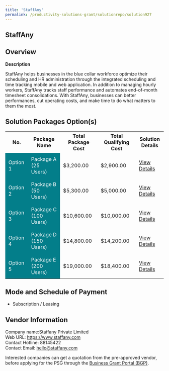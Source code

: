 ```yaml
---
title: 'StaffAny'
permalink: /productivity-solutions-grant/solutionrepo/solution927
---
```


## StaffAny

## Overview

**Description**

StaffAny helps businesses in the blue collar workforce optimize their scheduling and HR administration through the integrated scheduling and time tracking mobile and web application. In addition to managing hourly workers, StaffAny tracks staff performance and automates end-of-month timesheet consolidations. With StaffAny, businesses can better performances, cut operating costs, and make time to do what matters to them the most.

## Solution Packages Option(s)

<table>
<tr>
<th><b>No.</b></th>
<th><b>Package Name</b></th>
<th><b>Total Package Cost</b></th>
<th><b>Total Qualifying Cost</b></th>
<th><b>Solution Details</b></th>
</tr>
<tr>
<td style='padding: 10px; background-color: #037E8A; color: #FFFFFF;'>Option 1</td>
<td style='padding: 10px; background-color: #037E8A; color: #FFFFFF;'>Package A (25 Users)</td>
<td style='padding: 10px;'>$3,200.00</td>
<td style='padding: 10px;'>$2,900.00</td>
<td style='padding: 10px;'><a href='/images/psg/Staffany_Desensitised_Annex_3_Part_1.pdf' target='_blank'>View Details</a></td>
</tr>
<tr>
<td style='padding: 10px; background-color: #037E8A; color: #FFFFFF;'>Option 2</td>
<td style='padding: 10px; background-color: #037E8A; color: #FFFFFF;'>Package B (50 Users)	</td>
<td style='padding: 10px;'>$5,300.00</td>
<td style='padding: 10px;'>$5,000.00</td>
<td style='padding: 10px;'><a href='/images/psg/Staffany_Desensitised_Annex_3_Part_2.pdf' target='_blank'>View Details</a></td>
</tr>
<tr>
<td style='padding: 10px; background-color: #037E8A; color: #FFFFFF;'>Option 3</td>
<td style='padding: 10px; background-color: #037E8A; color: #FFFFFF;'>Package C (100 Users)</td>
<td style='padding: 10px;'>$10,600.00</td>
<td style='padding: 10px;'>$10,000.00</td>
<td style='padding: 10px;'><a href='/images/psg/Staffany_Desensitised_Annex_3_Part_3.pdf' target='_blank'>View Details</a></td>
</tr>
<tr>
<td style='padding: 10px; background-color: #037E8A; color: #FFFFFF;'>Option 4</td>
<td style='padding: 10px; background-color: #037E8A; color: #FFFFFF;'>Package D (150 Users)</td>
<td style='padding: 10px;'>$14,800.00</td>
<td style='padding: 10px;'>$14,200.00</td>
<td style='padding: 10px;'><a href='/images/psg/Staffany_Desensitised_Annex_3_Part_4.pdf' target='_blank'>View Details</a></td>
</tr>
<tr>
<td style='padding: 10px; background-color: #037E8A; color: #FFFFFF;'>Option 5</td>
<td style='padding: 10px; background-color: #037E8A; color: #FFFFFF;'>Package E (200 Users)</td>
<td style='padding: 10px;'>$19,000.00</td>
<td style='padding: 10px;'>$18,400.00</td>
<td style='padding: 10px;'><a href='/images/psg/Staffany_Desensitised_Annex_3_Part_5.pdf' target='_blank'>View Details</a></td>
</tr>
</table>

## Mode and Schedule of Payment

 - Subscription / Leasing

## Vendor Information

 Company name:Staffany Private Limited<br>Web URL: https://www.staffany.com <br>Contact Hotline: 88145422 <br>Contact Email: hello@staffany.com 

Interested companies can get a quotation from the pre-approved vendor, before applying for the PSG through the <a href='https://www.businessgrants.gov.sg/' target='_blank' rel='noopener'>Business Grant Portal (BGP)</a>.

<script src="/jquery/resize-tables.js"></script>
